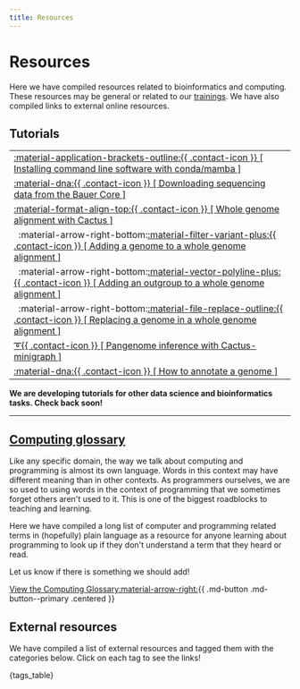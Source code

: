 ```yaml
---
title: Resources
---
```


# Resources

Here we have compiled resources related to bioinformatics and computing. These resources may be general or related to our [trainings](../events-workshops/index.md). We have also compiled links to external online resources.

## Tutorials

|     |
| --- |
| [:material-application-brackets-outline:{{ .contact-icon }} [ Installing command line software with conda/mamba ]][conda] |
| [:material-dna:{{ .contact-icon }} [ Downloading sequencing data from the Bauer Core ]][bauer] |
| [:material-format-align-top:{{ .contact-icon }} [ Whole genome alignment with Cactus ]][wga] |
| &nbsp;&nbsp;:material-arrow-right-bottom:[:material-filter-variant-plus:{{ .contact-icon }} [ Adding a genome to a whole genome alignment ]][add-genome] |
| &nbsp;&nbsp;:material-arrow-right-bottom:[:material-vector-polyline-plus:{{ .contact-icon }} [ Adding an outgroup to a whole genome alignment ]][add-outgroup] |
| &nbsp;&nbsp;:material-arrow-right-bottom:[:material-file-replace-outline:{{ .contact-icon }} [ Replacing a genome in a whole genome alignment ]][replace-genome] |
| [:curly_loop:{{ .contact-icon }} [ Pangenome inference with Cactus-minigraph ]][pangenome] |
| [:material-dna:{{ .contact-icon }} [ How to annotate a genome ]][annotate] |

**We are developing tutorials for other data science and bioinformatics tasks. Check back soon!**

[conda]: Tutorials/installing-command-line-software-conda-mamba.md
[bauer]: Tutorials/how-can-i-download-my-sequencing-data.md
[wga]: Tutorials/whole-genome-alignment-cactus.md
[add-genome]: Tutorials/add-to-whole-genome-alignment-cactus.md
[add-outgroup]: Tutorials/add-outgroup-to-whole-genome-alignment-cactus.md
[replace-genome]: Tutorials/replace-genome-whole-genome-alignment-cactus.md
[pangenome]: Tutorials/pangenome-cactus-minigraph.md
[annotate]: Tutorials/how-to-annotate-a-genome.md

---

## [Computing glossary](glossary.md)

Like any specific domain, the way we talk about computing and programming is almost its own language. Words in this context may have different meaning than in other contexts. 
As programmers ourselves, we are so used to using words in the context of programming that we sometimes forget others aren't used to it. This is one of the biggest roadblocks
to teaching and learning.

Here we have compiled a long list of computer and programming related terms in (hopefully) plain language as a resource for anyone learning about programming to look up if they
don't understand a term that they heard or read.

Let us know if there is something we should add!

[View the Computing Glossary:material-arrow-right:](glossary.md){{ .md-button .md-button--primary .centered }}

<!--

## Bioinformatics glossary

**Click here to go to the full glossary**

## Bioinformatics tools & software for sequence analysis

**Click here to go to the full list**

-->

## External resources

We have compiled a list of external resources and tagged them with the categories below. Click on each tag to see the links!

{tags_table}

<!-- --------------------------------- -->

<style>
    h4 {{
        font-weight: normal !important;
    }}

    .md-typeset th, .md-typeset td {{
    white-space: normal;
    overflow-wrap: break-word;
    word-break: break-word;
    }}
    /* Ensure text wraps in table cells */


    table thead {{ display: none; }}
    .md-typeset table, 
    .md-typeset th, 
    .md-typeset td {{
        border: none !important;
        font-size: 1.1em !important;
    }}
    /* Remove borders from table, th, and td */

    .md-typeset th,
    .md-typeset td {{
        padding-top: 0.7em !important;
        padding-bottom: 0.7em !important;
    }}

    .md-typeset__table tr:nth-child(even):hover,
    .md-typeset__table tbody tr:nth-child(even):hover {{
        background-color: #f6f8fa !important;
    }}
    .md-typeset__table tr:nth-child(odd):hover,
    .md-typeset__table tbody tr:nth-child(odd):hover {{
        background-color: #ffffff !important;
    }}
    /* Disable hover effect on table rows */    

    .md-typeset tr:nth-child(3) td {{
        padding-bottom: 0.1em !important;
    }}
    /* Style ONLY the 3rd row of the first table on the page */
    
    .md-typeset tr:nth-child(4) td,
    .md-typeset tr:nth-child(5) td,
    .md-typeset tr:nth-child(6) td {{
        font-size: 0.92em !important;
        padding-top: 0.1em !important;
        padding-bottom: 0.1em !important;
        background-color: #ffffff !important;        
    }}
    /* Style ONLY the 4th, 5th, and 6th rows of the first table on the page */

    .md-typeset tr:nth-child(n+7):nth-child(odd) td {{
        background-color: #f6f8fa !important;
    }}
    .md-typeset tr:nth-child(n+7):nth-child(even) td {{
        background-color: #fff !important;
    }}
    /* Style all rows after the 6th row */    
</style>